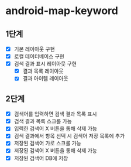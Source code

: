 # android-map-keyword

## 1단계
- [x] 기본 레이아웃 구현
- [x] 로컬 데이터베이스 구현
- [x] 검색 결과 표시 레이아웃 구현
  - [x] 결과 목록 레이아웃
  - [x] 결과 아이템 레이아웃

## 2단계
- [x] 검색어를 입력하면 검색 결과 목록 표시
- [x] 검색 결과 목록 스크롤 가능
- [x] 입력한 검색어 X 버튼을 통해 삭제 가능
- [x] 검색 결과에서 항목 선택 시 검색어 저장 목록에 추가
- [x] 저장된 검색어 가로 스크롤 가능
- [x] 저장된 검색어 X 버튼을 통해 삭제 가능
- [x] 저장된 검색어 DB에 저장